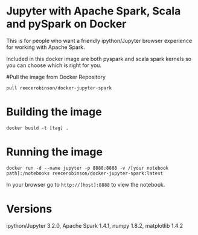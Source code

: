 # Jupyter with Apache Spark, Scala and pySpark on Docker

This is for people who want a friendly ipython/Jupyter browser experience for working with Apache Spark.

Included in this docker image are both pyspark and scala spark kernels so you can choose which is right for you.

#Pull the image from Docker Repository

`pull reecerobinson/docker-jupyter-spark`

# Building the image

`docker build -t [tag] .`

# Running the image

`docker run -d --name jupyter -p 8888:8888 -v /[your notebook path]:/notebooks reecerobinson/docker-jupyter-spark:latest`

In your browser go to `http://[host]:8888` to view the notebook.

# Versions

ipython/Jupyter 3.2.0, Apache Spark 1.4.1, numpy 1.8.2, matplotlib 1.4.2